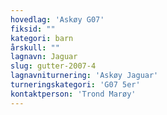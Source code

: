 ```yaml
---
hovedlag: 'Askøy G07'
fiksid: ""
kategori: barn
årskull: ""
lagnavn: Jaguar
slug: gutter-2007-4
lagnavniturnering: 'Askøy Jaguar'
turneringskategori: 'G07 5er'
kontaktperson: 'Trond Marøy'
---
```

